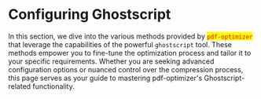 # Configuring Ghostscript

In this section, we dive into the various methods provided by <mark style="color:red;">`pdf-optimizer`</mark> that leverage the capabilities of the powerful `ghostscript` tool. These methods empower you to fine-tune the optimization process and tailor it to your specific requirements. Whether you are seeking advanced configuration options or nuanced control over the compression process, this page serves as your guide to mastering pdf-optimizer's Ghostscript-related functionality.





